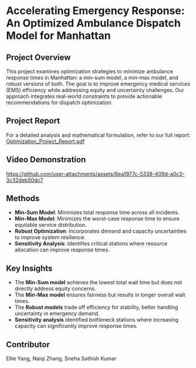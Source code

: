 # Accelerating Emergency Response: An Optimized Ambulance Dispatch Model for Manhattan

## Project Overview
This project examines optimization strategies to minimize ambulance response times in Manhattan: a min-sum model, a min-max model, and robust versions of both. The goal is to improve emergency medical services (EMS) efficiency while addressing equity and uncertainty challenges. Our approach integrates real-world constraints to provide actionable recommendations for dispatch optimization.

## Project Report
For a detailed analysis and mathematical formulation, refer to our full report:
[Optimization_Project_Report.pdf](https://github.com/user-attachments/files/19061687/Optimization_Project_Report.pdf)

## Video Demonstration
https://github.com/user-attachments/assets/6ea1977c-5338-409d-a0c3-3c32deb50dc7

## Methods
- **Min-Sum Model**: Minimizes total response time across all incidents.
- **Min-Max Model**: Minimizes the worst-case response time to ensure equitable service distribution.
- **Robust Optimization**: Incorporates demand and capacity uncertainties to improve system resilience.
- **Sensitivity Analysis**: Identifies critical stations where resource allocation can improve response times.

## Key Insights
- The **Min-Sum model** achieves the lowest total wait time but does not directly address equity concerns.
- The **Min-Max model** ensures fairness but results in longer overall wait times.
- The **Robust models** trade off efficiency for stability, better handling uncertainty in emergency demand.
- **Sensitivity analysis** identified bottleneck stations where increasing capacity can significantly improve response times.

## Contributor
Ellie Yang, Naiqi Zhang, Sneha Sathish Kumar
